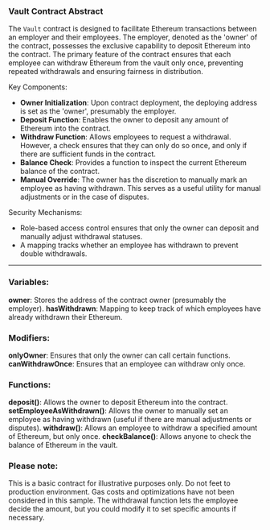 ### **Vault Contract Abstract**

The `Vault` contract is designed to facilitate Ethereum transactions between an employer and their employees. The employer, denoted as the 'owner' of the contract, possesses the exclusive capability to deposit Ethereum into the contract. The primary feature of the contract ensures that each employee can withdraw Ethereum from the vault only once, preventing repeated withdrawals and ensuring fairness in distribution.

Key Components:

- **Owner Initialization**: Upon contract deployment, the deploying address is set as the 'owner', presumably the employer.
- **Deposit Function**: Enables the owner to deposit any amount of Ethereum into the contract.
- **Withdraw Function**: Allows employees to request a withdrawal. However, a check ensures that they can only do so once, and only if there are sufficient funds in the contract.
- **Balance Check**: Provides a function to inspect the current Ethereum balance of the contract.
- **Manual Override**: The owner has the discretion to manually mark an employee as having withdrawn. This serves as a useful utility for manual adjustments or in the case of disputes.

Security Mechanisms:

- Role-based access control ensures that only the owner can deposit and manually adjust withdrawal statuses.
- A mapping tracks whether an employee has withdrawn to prevent double withdrawals.

---

### Variables:

**owner**: Stores the address of the contract owner (presumably the employer).
**hasWithdrawn**: Mapping to keep track of which employees have already withdrawn their Ethereum.

### Modifiers:

**onlyOwner**: Ensures that only the owner can call certain functions.
**canWithdrawOnce**: Ensures that an employee can withdraw only once.

### Functions:

**deposit()**: Allows the owner to deposit Ethereum into the contract.
**setEmployeeAsWithdrawn()**: Allows the owner to manually set an employee as having withdrawn (useful if there are manual adjustments or disputes).
**withdraw()**: Allows an employee to withdraw a specified amount of Ethereum, but only once.
**checkBalance()**: Allows anyone to check the balance of Ethereum in the vault.

### Please note:

This is a basic contract for illustrative purposes only. Do not feet to production environment.
Gas costs and optimizations have not been considered in this sample.
The withdrawal function lets the employee decide the amount, but you could modify it to set specific amounts if necessary.
